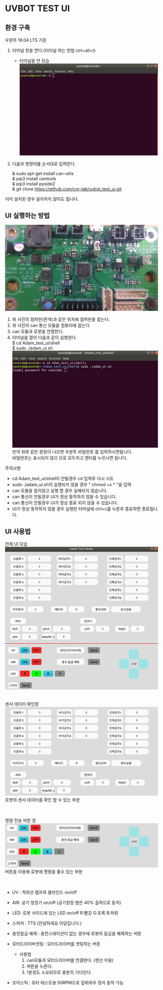 # UVBOT TEST UI

## 환경 구축
우분투 18.04 LTS 기준
1. 터미널 창을 연다.(터미널 여는 방법 ctrl+alt+t)
    - 터미널을 연 모습</br>![img](image/termial1.png)
2. 다음과 명령어를 순서대로 입력한다.

    & sudo apt-get install can-utils</br>
    & pip3 install cantools</br>
    & pip3 install pyside2</br>
    & git clone https://github.com/cnr-lab/uvbot_test_ui.git</br>

이미 설치된 경우 설치하지 않아도 됩니다.</br>


## UI 실행하는 방법
![img](./image/can_adon.png)</br>
1. 위 사진의 점퍼핀(흰색)과 같은 위치에 점퍼핀을 꼽는다.
2. 위 사진의 can 통신 모듈을 컴퓨터에 꼽는다.
3. can 모듈과 로봇을 연결한다.
4. 터미널을 열어 다음과 같이 실행한다.</br>
    $ cd Adam_test_ui/shell</br>
    $ sudo ./adam_ui.sh</br>
    ![img](image/termial2.png)</br>
    만약 위와 같은 문장이 나오면 우분투 비밀번호 를 입력하시면됩니다.</br>
    비밀번호는 표시되지 않으 므로 모두치고 엔터를 누르시면 됩니다.

주의사항
- cd Adam_test_ui/shell이 안될경우 cd 입력후 다시 시도
- sudo ./adam_ui.sh이 실행되지 않을 경우 " chmod +x * "을 입력
- can 모듈을 꼽지않고 실행 할 경우 실해되지 않습니다.
- can 통신이 안될경우 UI가 정상 동작하지 않을 수 있습니다.
- can 통신이 안될경우 UI가 정상 종료 되지 않을 수 있습니다.
- UI가 정상 동작하지 않을 경우 실행한 터미널에 ctrl+c를 누른후 종료하면 종료됩니다.

## UI 사용법
전체 UI 모습</br>
![img](./image/ui1.png)</br></br></br>
센서 데이터 확인창</br> 
![img](./image/ui2.png)</br>
로봇의 센서 데이터를 확인 할 수 있는 부분 </br></br></br>

명령 전송 버튼 창</br>
![img](./image/ui3.png)</br>
버튼을 이용해 로봇에 명령을 줄수 있는 부분 </br></br></br>
- UV : 적외선 램프와 블라인드 on/off
- AIR: 공기 청정기 on/off (공기청정 팬은 40% 출력으로 동작)
- LED: 로봇 사이드에 있는 LED on/off R:빨강 G:초록 B:파랑 
- 스피커 : TTS (안녕하세요 아담입니다.)
- 충전잠금 해제 : 충전스테이션이 없는 경우에 로봇의 잠금을 해제하는 버튼
- 모터드라이버셋팅 : 모터드라이버를 셋팅하는 버튼 
    - 사용법
        1. can모듈과 모터드라이버를 연결한다. (랜선 이용)
        2. 버튼을 누른다.
        3. 1분정도 소요되므로 충분히 기다린다.
  
- 조이스틱 : 모터 테스트용 50RPM으로 앞뒤좌우 정지 동작 가능
  




